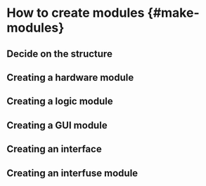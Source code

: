 # How to create modules  {#make-modules}

## Decide on the structure


## Creating a hardware module

## Creating a logic module

## Creating a GUI module

## Creating an interface

## Creating an interfuse module